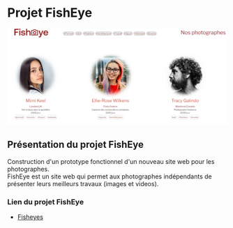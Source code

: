 # Projet FishEye

![Maquette Fisheye](./photos/capture_Fisheye.png)

## Présentation du projet FishEye

Construction d'un prototype fonctionnel d'un nouveau site web pour les photographes.  
FishEye est un site web qui permet aux photographes indépendants de présenter leurs meilleurs travaux (images et videos).

### Lien du projet  FishEye

* [Fisheyes](https://melaniemdm.github.io/fishEye/)